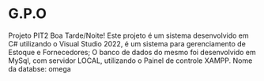 # G.P.O
Projeto PIT2
Boa Tarde/Noite! Este projeto é um sistema desenvolvido em C# utilizando o Visual Studio 2022, é um sistema para gerenciamento de Estoque e Fornecedores; O banco de dados do mesmo foi desenvolvido em MySql, com servidor LOCAL, utilizando o Painel de controle XAMPP.
Nome da databse: omega
